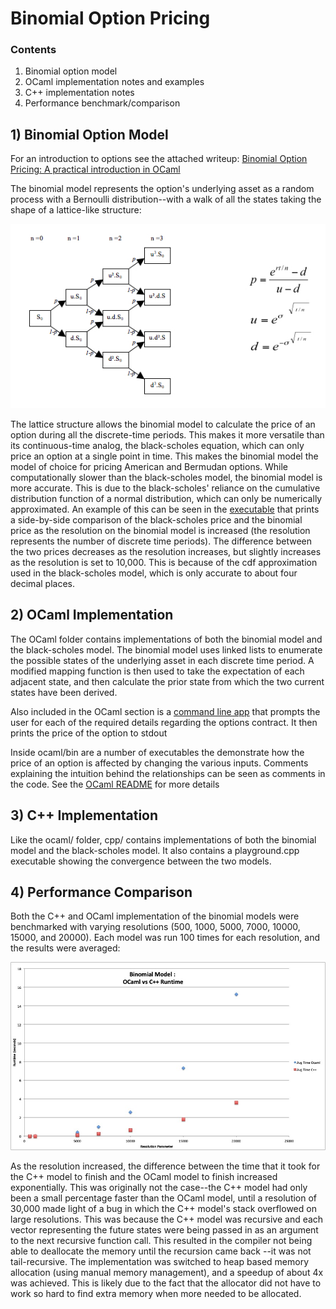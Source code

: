 # Binomial Option Pricing #

### Contents ###
1) Binomial option model
2) OCaml implementation notes and examples
3) C++ implementation notes
4) Performance benchmark/comparison


## 1) Binomial Option Model

For an introduction to options see the attached writeup: 
[Binomial Option Pricing: A practical introduction in OCaml ](IntroToOptionPricing.pdf)

The binomial model represents the option's underlying asset as a random process with a
Bernoulli distribution--with a walk of all the states taking the shape of a
lattice-like structure: 

![Alt text](binomial_model_lattice.jpg?raw=true "Binomial Lattice")

The lattice structure allows the binomial model to calculate the price of an
option during all the discrete-time periods. This makes it more versatile than
its continuous-time analog, the black-scholes equation, which can only price an
option at a single point in time. This makes the binomial model the model of
choice for pricing American and Bermudan options. While computationally slower than the
black-scholes model, the binomial model is more accurate. This is due to the
black-scholes' reliance on the cumulative distribution function of a normal
distribution, which can only be numerically approximated. An example of this
can be seen in the [executable](ocaml/bin/converge_example.ml) that prints a
side-by-side comparison of the black-scholes price and the binomial price as
the resolution on the binomial model is increased (the resolution represents
the number of discrete time periods). The difference between the two prices
decreases as the resolution increases, but slightly increases as the resolution
is set to 10,000. This is because of the cdf approximation used in the
black-scholes model, which is only accurate to about four decimal places. 

## 2) OCaml Implementation

The OCaml folder contains implementations of both the binomial model and the black-scholes
model. The binomial model uses linked lists to enumerate the possible states
of the underlying asset in each discrete time period. A modified mapping
function is then used to take the expectation of each adjacent state, and
then calculate the prior state from which the two current states have been
derived. 

Also included in the OCaml section is a [command line app](ocaml/bin/cml_app.ml) 
that prompts the user for each of the required details regarding the options contract. 
It then prints the price of the option to stdout

Inside ocaml/bin are a number of executables the demonstrate how the price of
an option is affected by changing the various inputs. Comments explaining the
intuition behind the relationships can be seen as comments in the code. 
See the [OCaml README](ocaml/README.md) for more details

## 3) C++ Implementation
  
Like the ocaml/ folder, cpp/ contains implementations of both the binomial
model and the black-scholes model. It also contains a playground.cpp
executable showing the convergence between the two models. 

## 4) Performance Comparison
Both the C++ and OCaml implementation of the binomial models were benchmarked
with varying resolutions (500, 1000, 5000, 7000, 10000, 15000, and 20000). Each
model was run 100 times for each resolution, and the results were averaged:

![Alt text](ocaml_cpp_benchmark.jpg?raw=true "OCaml C++ Benchmark Results")

As the resolution increased, the difference between the time that it took for
the C++ model to finish and the OCaml model to finish increased exponentially.
This was originally not the case--the C++ model had only been a small
percentage faster than the OCaml model, until a resolution of 30,000 made light
of a bug in which the C++ model's stack overflowed on large resolutions. 
This was because the C++ model was recursive and each vector representing the
future states were being passed in as an argument to the next recursive
function call. This resulted in the compiler not being able to deallocate the
memory until the recursion came back --it was not tail-recursive. The
implementation was switched to heap based memory allocation (using manual
memory management), and a speedup of about 4x was achieved. This is likely due
to the fact that the allocator did not have to work so hard to find extra
memory when more needed to be allocated. 
